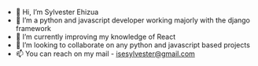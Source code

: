 - 👋 Hi, I’m Sylvester Ehizua
- 👀 I’m a python and javascript developer working majorly with the django framework
- 🌱 I’m currently improving my knowledge of React
- 💞️ I’m looking to collaborate on any python and javascript based projects
- 📫 You can reach on my mail - isesylvester@gmail.com
